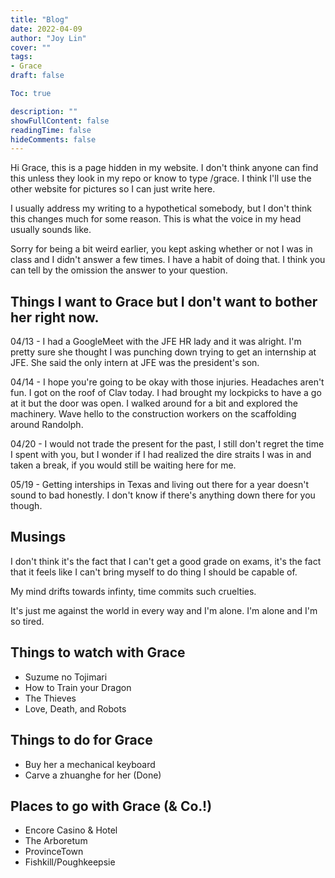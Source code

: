 ```yaml
---
title: "Blog"
date: 2022-04-09
author: "Joy Lin"
cover: ""
tags:
- Grace
draft: false

Toc: true

description: ""
showFullContent: false
readingTime: false
hideComments: false
---
```


Hi Grace, this is a page hidden in my website. I don't think anyone can find this unless they look in my repo or know to type /grace. I think I'll use the other website for pictures so I can just write here. 

I usually address my writing to a hypothetical somebody, but I don't think this changes much for some reason. This is what the voice in my head usually sounds like.

Sorry for being a bit weird earlier, you kept asking whether or not I was in class and I didn't answer a few times. I have a habit of doing that. I think you can tell by the omission the answer to your question.

## Things I want to Grace but I don't want to bother her right now.

04/13 - I had a GoogleMeet with the JFE HR lady and it was alright. I'm pretty sure she thought I was punching down trying to get an internship at JFE. She said the only intern at JFE was the president's son.

04/14 - I hope you're going to be okay with those injuries. Headaches aren't fun. I got on the roof of Clav today. I had brought my lockpicks to have a go at it but the door was open. I walked around for a bit and explored the machinery. Wave hello to the construction workers on the scaffolding around Randolph.

04/20 - I would not trade the present for the past, I still don't regret the time I spent with you, but I wonder if I had realized the dire straits I was in and taken a break, if you would still be waiting here for me.

05/19 - Getting interships in Texas and living out there for a year doesn't sound to bad honestly. I don't know if there's anything down there for you though. 

## Musings

I don't think it's the fact that I can't get a good grade on exams, it's the fact that it feels like I can't bring myself to do thing I should be capable of. 

My mind drifts towards infinty, time commits such cruelties.

It's just me against the world in every way and I'm alone. I'm alone and I'm so tired.


## Things to watch with Grace

- Suzume no Tojimari
- How to Train your Dragon
- The Thieves
- Love, Death, and Robots

## Things to do for Grace

- Buy her a mechanical keyboard
- Carve a zhuanghe for her (Done)

## Places to go with Grace (& Co.!)

- Encore Casino & Hotel
- The Arboretum
- ProvinceTown
- Fishkill/Poughkeepsie